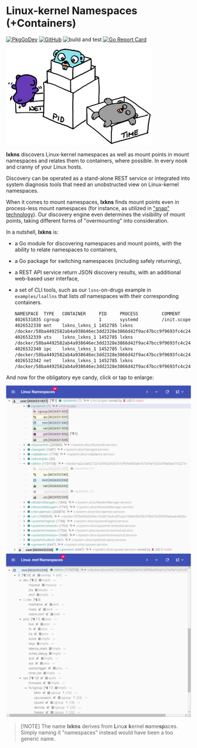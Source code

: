 # Linux-kernel Namespaces (+Containers)

[![PkgGoDev](https://img.shields.io/badge/-reference-blue?logo=go&logoColor=white&labelColor=505050)](https://pkg.go.dev/github.com/thediveo/lxkns ':class=noext')
[![GitHub](https://img.shields.io/github/license/thediveo/lxkns)](https://img.shields.io/github/license/thediveo/lxkns ':class=noext')
![build and test](https://github.com/thediveo/lxkns/workflows/build%20and%20test/badge.svg?branch=master)
[![Go Report Card](https://goreportcard.com/badge/github.com/thediveo/lxkns)](https://goreportcard.com/report/github.com/thediveo/lxkns ':class=noext')

![lxkns logo](_images/lxkns-gophers.jpeg ':size=150')

**lxkns** discovers Linux-kernel namespaces as well as mount points in mount
namespaces and relates them to containers, where possible. In every nook and
cranny of your Linux hosts.

Discovery can be operated as a stand-alone REST service or integrated into
system diagnosis tools that need an unobstructed view on Linux-kernel
namespaces.

When it comes to mount namespaces, **lxkns** finds mount points even in
process-less
mount namespaces (for instance, as utilized in ["snap"
technology](https://snapcraft.io/docs)). Our discovery engine even determines
the visibility of mount points, taking different forms of "overmounting" into
consideration.

In a nutshell, **lxkns** is:

- a Go module for discovering namespaces and mount points, with the ability to
  relate namespaces to containers,
- a Go package for switching namespaces (including safely returning),
- a REST API service return JSON discovery results, with an additional web-based
  user interface,
- a set of CLI tools, such as our `lsns`-on-drugs example in `examples/lsallns`
  that lists *all* namespaces with their corresponding containers.

  ```console
  NAMESPACE  TYPE   CONTAINER     PID     PROCESS         COMMENT
  4026531835 cgroup               1       systemd         /init.scope
  4026532338 mnt    lxkns_lxkns_1 1452785 lxkns           /docker/58ba4492582ab4a938646ec3dd2328e3866d42f9ac47bcc9f9693fc4c2479047
  4026532339 uts    lxkns_lxkns_1 1452785 lxkns           /docker/58ba4492582ab4a938646ec3dd2328e3866d42f9ac47bcc9f9693fc4c2479047
  4026532340 ipc    lxkns_lxkns_1 1452785 lxkns           /docker/58ba4492582ab4a938646ec3dd2328e3866d42f9ac47bcc9f9693fc4c2479047
  4026532342 net    lxkns_lxkns_1 1452785 lxkns           /docker/58ba4492582ab4a938646ec3dd2328e3866d42f9ac47bcc9f9693fc4c2479047
  ```

And now for the obligatory eye candy, click or tap to enlarge:

![lxkns teaser](_images/teaser.png ':class=teaser')
![mount points teaser](_images/teaser-mountpoints.png ':class=teaser')

> [!NOTE] The name **lxkns** derives from **L**inu**x** **k**ernel
> **n**ame**sp**aces. Simply naming it "namespaces" instead would have been a
> too generic name.
